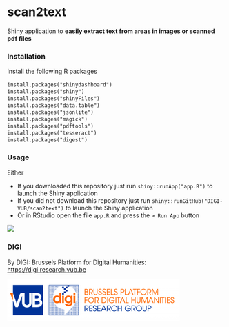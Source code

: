 # scan2text

Shiny application to **easily extract text from areas in images or scanned pdf files**

### Installation

Install the following R packages 

```
install.packages("shinydashboard")
install.packages("shiny")
install.packages("shinyFiles")
install.packages("data.table")
install.packages("jsonlite")
install.packages("magick")
install.packages("pdftools")
install.packages("tesseract")
install.packages("digest")
```

### Usage

Either

- If you downloaded this repository just run `shiny::runApp("app.R")` to launch the Shiny application
- If you did not download this repository just run `shiny::runGitHub("DIGI-VUB/scan2text")` to launch the Shiny application
- Or in RStudio open the file `app.R` and press the `> Run App` button

![](example/example.gif)


### DIGI

By DIGI: Brussels Platform for Digital Humanities: https://digi.research.vub.be

![](example/logo.png)
